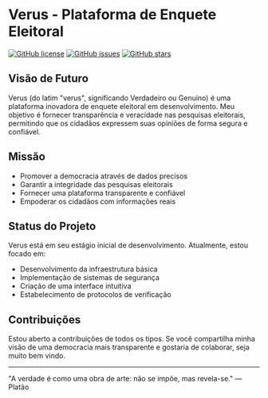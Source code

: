 # Verus - Plataforma de Enquete Eleitoral

[![GitHub license](https://img.shields.io/github/license/felipe/verus.svg?style=flat-square)](https://github.com/felipe/verus/blob/master/LICENSE)
[![GitHub issues](https://img.shields.io/github/issues/felipe/verus.svg?style=flat-square)](https://github.com/felipe/verus/issues)
[![GitHub stars](https://img.shields.io/github/stars/felipe/verus.svg?style=flat-square)](https://github.com/felipe/verus/stargazers)

## Visão de Futuro

Verus (do latim "verus", significando Verdadeiro ou Genuíno) é uma plataforma inovadora de enquete eleitoral em desenvolvimento. Meu objetivo é fornecer transparência e veracidade nas pesquisas eleitorais, permitindo que os cidadãos expressem suas opiniões de forma segura e confiável.

## Missão

- Promover a democracia através de dados precisos
- Garantir a integridade das pesquisas eleitorais
- Fornecer uma plataforma transparente e confiável
- Empoderar os cidadãos com informações reais

## Status do Projeto

Verus está em seu estágio inicial de desenvolvimento. Atualmente, estou focado em:

- Desenvolvimento da infraestrutura básica
- Implementação de sistemas de segurança
- Criação de uma interface intuitiva
- Estabelecimento de protocolos de verificação

## Contribuições

Estou aberto a contribuições de todos os tipos. Se você compartilha minha visão de uma democracia mais transparente e gostaria de colaborar, seja muito bem vindo.

---

"A verdade é como uma obra de arte: não se impõe, mas revela-se."
— Platão
